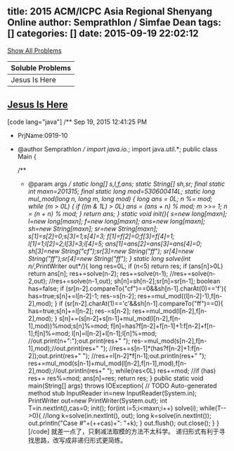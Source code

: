 title: 2015 ACM/ICPC Asia Regional Shenyang Online
author: Semprathlon / Simfae Dean
tags: []
categories: []
date: 2015-09-19 22:02:12
---
[Show All Problems](http://acm.hdu.edu.cn/search.php?field=problem&key=2015+ACM%2FICPC+Asia+Regional+Shenyang+Online&source=1&searchmode=source)

|Soluble Problems|
|---|
|Jesus Is Here|

[Jesus Is Here](http://acm.hdu.edu.cn/showproblem.php?pid=5459)
----
[code lang="java"]
/** Sep 19, 2015 12:41:25 PM
 * PrjName:0919-10
 * @author Semprathlon
 */
import java.io.*;
import java.util.*;
public class Main {

    /**
     * @param args
     */
    static long[] s,l,f,ans;
    static String[] sh,sr;
    final static int maxn=201315;
    final static long mod=530600414L;
    static long mul_mod(long n, long m, long mod) {
        long ans = 0L;
        n %= mod;
        while (m &gt; 0L) {
            if ((m &amp; 1L) &gt; 0L)
                ans = (ans + n) % mod;
            m &gt;&gt;= 1;
            n = (n + n) % mod;
        }
        return ans;
    }
    static void init(){
        s=new long[maxn];
        l=new long[maxn];
        f=new long[maxn];
        ans=new long[maxn];
        sh=new String[maxn];
        sr=new String[maxn];
        s[1]=s[2]=0;s[3]=1;s[4]=3;
        f[1]=f[2]=0;f[3]=f[4]=1;
        l[1]=1;l[2]=2;l[3]=3;l[4]=5;
        ans[1]=ans[2]=ans[3]=ans[4]=0;
        sh[3]=new String(&quot;cf&quot;);sr[3]=new String(&quot;ff&quot;);
        sr[4]=new String(&quot;ff&quot;);sr[4]=new String(&quot;ff&quot;);
    }
    static long solve(int n/*,PrintWriter out*/){
        long res=0L;
        if (n&lt;5) return res;
        if (ans[n]&gt;0L) return ans[n];
        res+=solve(n-2);
        res+=solve(n-1);
        //res+=solve(n-2,out);
        //res+=solve(n-1,out);
        sh[n]=sh[n-2];sr[n]=sr[n-1];
        boolean has=false;
        if (sr[n-2].compareTo(&quot;cf&quot;)==0&amp;&amp;sh[n-1].charAt(0)=='f'){
            has=true;s[n]+=l[n-2]-1;
            res-=s[n-2];
            res+=mul_mod((l[n-2]-1),f[n-2],mod);
        }
        if (sr[n-2].charAt(1)=='c'&amp;&amp;sh[n-1].compareTo(&quot;ff&quot;)==0){
            has=true;s[n]+=l[n-2];
            res-=s[n-2];
            res+=mul_mod(l[n-2],f[n-2],mod);
        }
        s[n]+=(s[n-2]+s[n-1]+mul_mod(l[n-2],f[n-1],mod))%mod;s[n]%=mod;
        f[n]=has?f[n-2]+f[n-1]+1:f[n-2]+f[n-1];f[n]%=mod;
        l[n]=l[n-2]+l[n-1];l[n]%=mod;
        //out.print(n+&quot;:&quot;);out.print(res+&quot; &quot;);
        res-=mul_mod(s[n-2],f[n-1],mod);//out.print(res+&quot; &quot;);
        //res+=s[n-1]*(has?f[n-2]+1:f[n-2]);out.print(res+&quot; &quot;);
        //res+=l[n-2]*f[n-1];out.println(res+&quot; &quot;);
        res+=mul_mod(s[n-1]+mul_mod(l[n-2],f[n-1],mod),f[n-2],mod);//out.println(res+&quot; &quot;);
        while(res&lt;0L) res+=mod;
        //if (has) res+=
        res%=mod;
        ans[n]=res;
        return res;
    }
    public static void main(String[] args) throws IOException{
        // TODO Auto-generated method stub
        InputReader in=new InputReader(System.in);
        PrintWriter out=new PrintWriter(System.out);
        int T=in.nextInt(),cas=0;
        init();
        for(int i=5;i&lt;maxn;i++)
            solve(i);
        while(T--&gt;0){
            //long k=solve(in.nextInt(), out);
            long k=solve(in.nextInt());
            out.println(&quot;Case #&quot;+(++cas)+&quot;: &quot;+k);
        }
        out.flush();
        out.close();
    }
}
[/code]
就差一点了，只剩减法取模的方法不太科学。
递归形式有利于寻找思路，改写成非递归形式更简练。